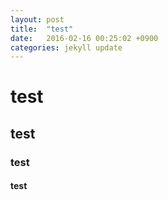 ```yaml
---
layout: post
title:  "test"
date:   2016-02-16 00:25:02 +0900
categories: jekyll update
---
```



# test

## test

### test

#### test

